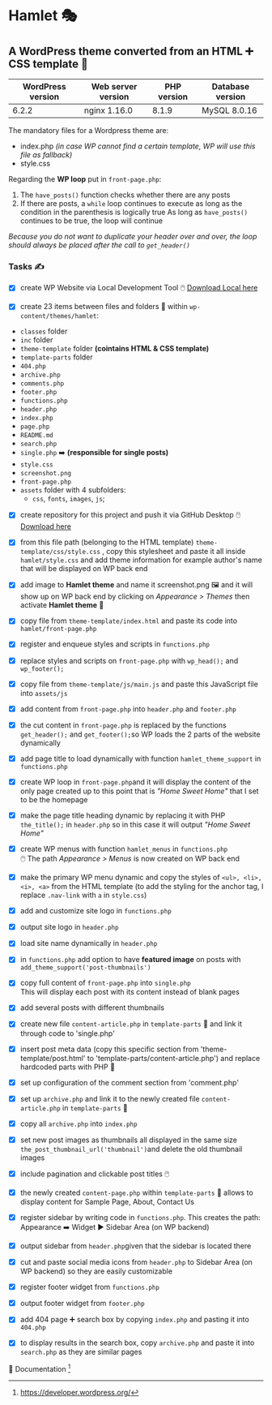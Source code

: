 # Hamlet 🎭

## A WordPress theme converted from an HTML ➕ CSS template 🎀 


| WordPress version | Web server version | PHP version | Database version |
| ---               | ---                | ---         | ---              |
| 6.2.2             | nginx 1.16.0       | 8.1.9       | MySQL 8.0.16     |


The mandatory files for a Wordpress theme are:
- index.php *(in case WP cannot find a certain template, WP will use this file as fallback)*
- style.css 

Regarding the **WP loop** put in `front-page.php`: 

1. The `have_posts()` function checks whether there are any posts
2. If there are posts, a `while` loop continues to execute as long as the condition in the parenthesis is logically true
As long as `have_posts()` continues to be true, the loop will continue

*Because you do not want to duplicate your header over and over, the loop should always be placed after the call to `get_header()`*

### Tasks ✍️ 
- [x] create WP Website via Local Development Tool :computer_mouse: [Download Local here](https://localwp.com/)


- [x] create 23 items between files and folders 📁 within `wp-content/themes/hamlet`:
* `classes` folder
* `inc` folder
* `theme-template` folder **(cointains HTML & CSS template)**
* `template-parts` folder
* `404.php`
* `archive.php`
* `comments.php`
* `footer.php` 
* `functions.php`
* `header.php`
* `index.php`
* `page.php`
* `README.md`
* `search.php`
* `single.php` ➡️ **(responsible for single posts)**
* `style.css`
* `screenshot.png`
* `front-page.php`
*  `assets` folder with 4 subfolders:
     * `css`, `fonts`, `images`, `js`;
- [x] create repository for this project and push it via GitHub Desktop :computer_mouse:[Download here](https://desktop.github.com/)


- [x] from this file path (belonging to the HTML template) `theme-template/css/style.css`
, copy this stylesheet and paste it all inside `hamlet/style.css` and add theme information for example author's name that will be displayed on WP back end 
- [x] add image to **Hamlet theme** and name it screenshot.png 🖼️ and it will show up on WP back end by clicking on *Appearance > Themes* then activate **Hamlet theme** 🚀
- [x] copy file from `theme-template/index.html` and paste its code into `hamlet/front-page.php`
- [x] register and enqueue styles and scripts in `functions.php`
- [x] replace styles and scripts on `front-page.php` with `wp_head();` and `wp_footer();` 
- [x] copy file from `theme-template/js/main.js` and paste this JavaScript file into `assets/js`
- [x] add content from `front-page.php` into `header.php` and `footer.php`  
- [x] the cut content in `front-page.php` is replaced by the functions `get_header();` and `get_footer();`so WP loads the 2 parts of the website dynamically 
- [x] add page title to load dynamically with function `hamlet_theme_support` in `functions.php` 
- [x] create WP loop in `front-page.php`and it will display the content of the only page created up to this point that is *"Home Sweet Home"* that I set to be the homepage
- [x] make the page title heading dynamic by replacing it with PHP `the_title();` in `header.php` so in this case it will output *"Home Sweet Home"*
- [x] create WP menus with function `hamlet_menus` in `functions.php` <br>
🖱️ The path *Appearance > Menus* is now created on WP back end
- [x] make the primary WP menu dynamic and copy the styles of `<ul>, <li>, <i>, <a>` from the HTML template (to add the styling for the anchor tag, I replace `.nav-link` with `a` in `style.css`)
- [x] add and customize site logo in `functions.php`
- [x] output site logo in `header.php`
- [x] load site name dynamically in `header.php`
- [x] in `functions.php` add option to have **featured image** on posts with `add_theme_support('post-thumbnails')`
- [x] copy full content of `front-page.php` into `single.php`<br>
This will display each post with its content instead of blank pages
- [x] add several posts with different thumbnails
- [x] create new file `content-article.php` in `template-parts` 📁 and link it through code to 'single.php'
- [x] insert post meta data (copy this specific section from 'theme-template/post.html' to 'template-parts/content-article.php') and replace hardcoded parts with PHP 🐘
- [x] set up configuration of the comment section from 'comment.php' 
- [x] set up `archive.php` and link it to the newly created file `content-article.php` in `template-parts` 📁
- [x] copy all `archive.php` into `index.php`
- [x] set new post images as thumbnails all displayed in the same size `the_post_thumbnail_url('thumbnail')`and delete the old thumbnail images 
- [x] include pagination and clickable post titles 🖱️
- [x] the newly created `content-page.php` within `template-parts` 📁 allows to display content for Sample Page, About, Contact Us
- [x] register sidebar by writing code in `functions.php`. This creates the path: Appearance ➡️ Widget ▶️ Sidebar Area (on WP backend)
- [x] output sidebar from `header.php`given that the sidebar is located there
- [x] cut and paste social media icons from `header.php` to Sidebar Area (on WP backend) so they are easily customizable 
- [x] register footer widget from `functions.php`
- [x] output footer widget from `footer.php`
- [x] add 404 page ➕ search box by copying `index.php` and pasting it into `404.php`
- [x] to display results in the search box, copy `archive.php` and paste it into `search.php` as they are similar pages   







📓 Documentation [^1]
[^1]: https://developer.wordpress.org/

